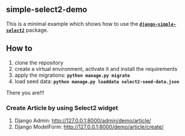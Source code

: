 ## simple-select2-demo

This is a minimal example which shows how to use the [**`django-simple-select2`**](https://github.com/jerinpetergeorge/django-simple-select2) package.

## How to
1. clone the repository
2. create a virtual environment, activate it and install the requirements
3. apply the migrations: **`python manage.py migrate`**
4. load seed data: **`python manage.py loaddata select2-seed-data.json`**

There you are!!!

### Create Article by using Select2 widget
1. Django Admin: http://127.0.0.1:8000/admin/demo/article/
2. Django ModelForm: http://127.0.0.1:8000/demo/article/create/

